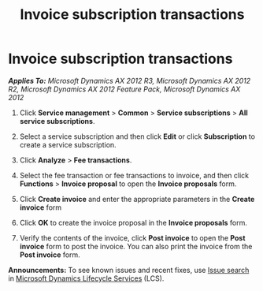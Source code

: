 ﻿---
title: Invoice subscription transactions
TOCTitle: Invoice subscription transactions
ms:assetid: df957dc3-e38f-42a3-82f5-a427b0036e6d
ms:mtpsurl: https://technet.microsoft.com/en-us/library/Aa551288(v=AX.60)
ms:contentKeyID: 36059700
ms.date: 04/18/2014
mtps_version: v=AX.60
_tocRel: gg213672(v=ax.60)/toc.json
---

# Invoice subscription transactions 


_**Applies To:** Microsoft Dynamics AX 2012 R3, Microsoft Dynamics AX 2012 R2, Microsoft Dynamics AX 2012 Feature Pack, Microsoft Dynamics AX 2012_

1.  Click **Service management** \> **Common** \> **Service subscriptions** \> **All service subscriptions**.

2.  Select a service subscription and then click **Edit** or click **Subscription** to create a service subscription.

3.  Click **Analyze** \> **Fee transactions**.

4.  Select the fee transaction or fee transactions to invoice, and then click **Functions** \> **Invoice proposal** to open the **Invoice proposals** form.

5.  Click **Create invoice** and enter the appropriate parameters in the **Create invoice** form

6.  Click **OK** to create the invoice proposal in the **Invoice proposals** form.

7.  Verify the contents of the invoice, click **Post invoice** to open the **Post invoice** form to post the invoice. You can also print the invoice from the **Post invoice** form.

  
**Announcements:** To see known issues and recent fixes, use [Issue search](http://go.microsoft.com/fwlink/?linkid=389258) in [Microsoft Dynamics Lifecycle Services](http://go.microsoft.com/fwlink/?linkid=306505) (LCS).

